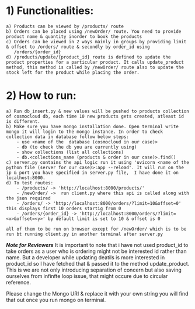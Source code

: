 # 1) Functionalities:
	
	a) Products can be viewed by /products/ route
	b) Orders can be placed using /newOrder/ route. You need to provide product name & quantity inorder to book the products
	c) Orders can be viewed in 2 ways mainly in groups by providing limit & offset to /orders/ route & secondly by order_id using
	   /orders/{order_id}
	d) /products/update/{product_id} route is defined to update the product properties for a particular product. It calls update_product method, this method is called by /newOrder/ route also to update the stock left for the product while placing the order.

# 2) How to run:
	a) Run db_insert.py & new values will be pushed to products collection of cosmocloud db, each time 10 new products gets created, atleast id is different.
	b) Make sure you have mongo installation done. Open terminal write mongo it will login to the mongo instance. In order to check collection data in database follow below steps:
		- use <name of the  database (cosmocloud in our case)>
		- db (to check the db you are currently using)
		- show collections (list all collections)
		- db.<collections_name (products & order in our case)>.find()
	c) server.py contains the api logic run it using 'uvicorn <name of the python file (server for our case)>:app --reload'. It will run on the ip & port you have specified in server.py file,  I have done it on localhost:8000.
	d) To test routes:
		- /products/ -> 'http://localhost:8000/products/'
		- /newOrder/ ->  run client.py where this api is called along with the json required 
		- /orders/ -> 'http://localhost:8000/orders/?limit=10&offset=0' this displays first 10 orders startig from 0
		- /orders/{order_id} -> 'http://localhost:8000/orders/?limit=<x>&offset=<y>' by default limit is set to 10 & offset is 0

	all of them to be run on browser except for /newOrder/ which is to be run bt running client.py in another terminal after server.py


***Note for Reviewers***
It is important to note that i have not used product_id to take orders as a user who is ordering might not be interested id rather than name. But a developer while updating deatils is more interested in product_id so I have fetched that & passed it to the method update_product. This is we are not only introducing separation of concern but also saving ourselves from infinfte loop issue, that might occure due to circular reference.

Please change the Mongo URI & replace it with your own string you will find that out once you run mongo on terminal.
